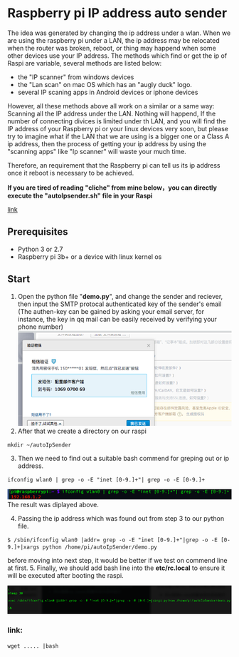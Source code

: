 # Raspberry pi IP address auto sender
The idea was generated by changing the ip address under a wlan. When we are using the raspberry pi under a LAN, the ip address may be relocated when the router was broken, reboot, or thing may happend when some other devices use your IP address. The methods which find or get the ip of Raspi are variable, several methods are listed below:
* the "IP scanner" from windows devices
* the "Lan scan" on mac OS which has an "augly duck" logo.
* several IP scaning apps in Android devices or iphone devices

However, all these methods above all work on a similar or a same way: Scanning all the IP address under the LAN. Nothing will happend, If the number of connecting divices is limited under th LAN, and you will find the IP address of your Raspberry pi or your linux devices very soon, but please try to imagine what if the LAN that we are using is a bigger one or a Class A ip address, then the process of getting your ip address by using the "scanning apps" like "Ip scanner" will waste your much time.

Therefore, an requirement that the Raspberry pi can tell us its ip address once it reboot is necessary to be achieved.

**If you are tired of reading "cliche" from mine below，you can directly execute the "autoIpsender.sh" file in your Raspi** 

[link](#link)

## Prerequisites
* Python 3 or 2.7
* Raspberry pi 3b+ or a device with linux kernel os
## Start

1. Open the python file "**demo.py**", and change the sender and reciever, then input the SMTP protocal authenticated key of the sender's email (The authen-key can be gained by asking your email server, for instance, the key in qq mail can be easily received by verifying your phone number) ![pic1](pics/pic1.png)
2. After that we create a directory on our raspi 
```
mkdir ~/autoIpSender
```
3. Then we need to find out a suitable bash commend for greping out or ip address. 
```
ifconfig wlan0 | grep -o -E "inet [0-9.]+"| grep -o -E [0-9.]+
```
![pic2](pics/pic2.png)
The result was diplayed above.

4. Passing the ip address which was found out from step 3 to our python file.
```
$ /sbin/ifconfig wlan0 |addr= grep -o -E "inet [0-9.]+"|grep -o -E [0-9.]+|xargs python /home/pi/autoIpSender/demo.py
```
before moving into next step, it would be better if we test on commend line at first.
5. Finally, we should add bash line into the **etc/rc.local** to ensure it will be executed after booting the raspi. 

  ![pic3](pics/pic3.png)

### <span id="link">link:</span>

```
wget ..... |bash
```

